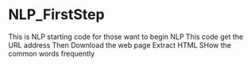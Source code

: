 # NLP_FirstStep
This is NLP starting code for those want to begin NLP 
This code get the URL address
Then Download the web page
Extract HTML
SHow the common words frequently

